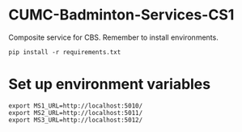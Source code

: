 # CUMC-Badminton-Services-CS1
Composite service for CBS. Remember to install environments.

```
pip install -r requirements.txt
```

# Set up environment variables

```
export MS1_URL=http://localhost:5010/
export MS2_URL=http://localhost:5011/
export MS3_URL=http://localhost:5012/
```
